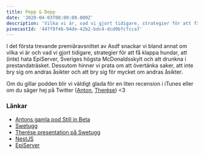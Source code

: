 ```yaml
---
title: Pepp & Depp
date: '2020-04-03T08:00:00.000Z'
description: 'Vilka vi är, vad vi gjort tidigare, strategier för att få klappa hundar, att drunkna i prestandaträsket, Sveriges högsta McDonaldsskylt och mycket annat.'
pinecastId: '447f8f46-94de-42b2-bdc4-dcd0bfcfcca7'
---
```


I det första trevande premiäravsnittet av Asdf snackar vi bland annat om vilka vi är och vad vi gjort tidigare, strategier för att få klappa hundar, att (inte) hata EpiServer, Sveriges högsta McDonaldsskylt och att drunkna i prestandaträsket. Dessutom hinner vi prata om att övertänka saker, att inte bry sig om andras åsikter och att bry sig för mycket om andras åsikter.

Om du gillar podden blir vi väldigt glada för en liten recension i iTunes eller om du säger hej på Twitter ([Anton](https://twitter.com/Awnton), [Therése](https://twitter.com/tkomstadius)) <3

### Länkar

- [Antons gamla pod Still in Beta](https://podcasts.apple.com/se/podcast/still-in-beta/id1174070946)
- [Swetugg](https://swetugg.se/)
- [Therése presentation på Swetugg](https://www.youtube.com/watch?v=5CgsfdR1jCY)
- [NestJS](https://nestjs.com/)
- [EpiServer](https://www.episerver.se/)
